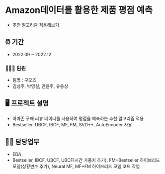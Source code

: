 # Amazon데이터를 활용한 제품 평점 예측
- 추천 알고리즘 적용해보기

## ⏰ 기간
- 2022.09 ~ 2022.12
### 🧑‍🤝‍🧑 팀원
- 팀명 : 구오즈
- 김성주, 박영실, 안윤주, 유용상

## 🖥️ 프로젝트 설명
- 아마존 구매 리뷰 데이터를 사용하여 평점을 예측하는 추천 알고리즘 적용
- Bestseller, UBCF, IBCF, MF, FM, SVD++, AutoEncoder 사용

## 👩‍💻 담당업무
- EDA
- Bestseller, IBCF, UBCF, UBCF(시간 가중치 추가), FM+Bestseller 하이브리드 모델(상황변수 추가), Neural MF, MF+FM 하이브리드 모델 코드 작업
